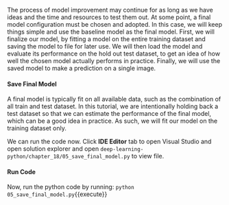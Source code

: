 The process of model improvement may continue for as long as we have ideas and the time
and resources to test them out. At some point, a final model configuration must be chosen and
adopted. In this case, we will keep things simple and use the baseline model as the final model.
First, we will finalize our model, by fitting a model on the entire training dataset and saving
the model to file for later use. We will then load the model and evaluate its performance on the
hold out test dataset, to get an idea of how well the chosen model actually performs in practice.
Finally, we will use the saved model to make a prediction on a single image.

#### Save Final Model
A final model is typically fit on all available data, such as the combination of all train and test
dataset. In this tutorial, we are intentionally holding back a test dataset so that we can estimate
the performance of the final model, which can be a good idea in practice. As such, we will fit
our model on the training dataset only.

We can run the code now. Click **IDE Editor** tab to open Visual Studio and open solution explorer and open `deep-learning-python/chapter_18/05_save_final_model.py` to view file.


#### Run Code
Now, run the python code by running: `python 05_save_final_model.py`{{execute}}

